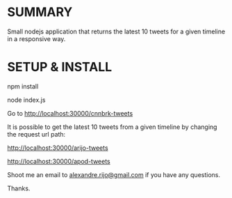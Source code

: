 # SUMMARY

Small nodejs application that returns the latest 10 tweets for a given timeline in a responsive way.

# SETUP & INSTALL

npm install

node index.js

Go to <a href="http://localhost:30000/cnnbrk-tweets">http://localhost:30000/cnnbrk-tweets</a>

It is possible to get the latest 10 tweets from a given timeline by changing the request url path:

<a href="http://localhost:30000/arijo-tweets">http://localhost:30000/arijo-tweets</a>

<a href="http://localhost:30000/arijo-tweets">http://localhost:30000/apod-tweets</a>

Shoot me an email to alexandre.rijo@gmail.com if you have any questions.

Thanks.


